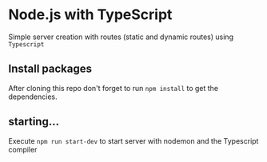 # Node.js with TypeScript

Simple server creation with routes (static and dynamic routes) using `Typescript`

## Install packages

After cloning this repo don't forget to run `npm install` to get the dependencies.

## starting...

Execute `npm run start-dev` to start server with nodemon and the Typescript compiler